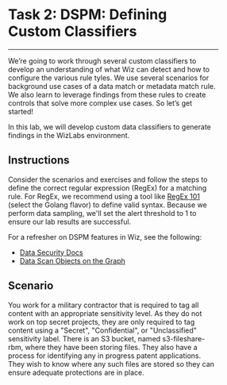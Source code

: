 <div style="margin-right: 50px; margin-left: 30px;">

# Task 2: DSPM: Defining Custom Classifiers
---

We’re going to work through several custom classifiers to develop an understanding of what Wiz can detect and how to configure the various rule tyles. We use several scenarios for background use cases of a data match or metadata match rule. We also learn to leverage findings from these rules to create controls that solve more complex use cases. So let’s get started!

In this lab, we will develop custom data classifiers to generate findings in the WizLabs environment. 

## Instructions

Consider the scenarios and exercises and follow the steps to define the correct regular expression (RegEx) for a matching rule. For RegEx, we recommend using a tool like [RegEx 101](https://regex101.com/) (select the Golang flavor) to define valid syntax. Because we perform data sampling, we'll set the alert threshold to 1 to ensure our lab results are successful.

For a refresher on DSPM features in Wiz, see the following:
- [Data Security Docs](https://docs.wiz.io/wiz-docs/docs/data-sec)
- [Data Scan Objects on the Graph](https://docs.wiz.io/wiz-docs/docs/data-security#data-scan-objects)


## Scenario

You work for a military contractor that is required to tag all content with an appropriate sensitivity level. As they do not work on top secret projects, they are only required to tag  content using a "Secret", "Confidential", or "Unclassified" sensitivity label. There is an S3 bucket, named s3-fileshare-rbm, where they have been storing files.
They also have a process for identifying any in progress patent applications. They wish to know where any such files are stored so they can ensure adequate protections are in place.
</div>

